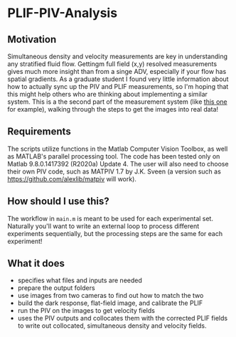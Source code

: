 # PLIF-PIV-Analysis

## Motivation
Simultaneous density and velocity measurements are key in understanding any stratified fluid flow. Gettingm full field (x,y) resolved measurements gives much more insight than from a singe ADV, especially if your flow has spatial gradients. As a graduate student I found very little information about how to actually sync up the PIV and PLIF measurements, so I'm hoping that this might help others who are thinking about implementing a similar system. This is a the second part of the measurement system (like [this one](https://github.com/ytanimoto/PLIF-PIV-Trigger) for example), walking through the steps to get the images into real data!

## Requirements
The scripts utilize functions in the Matlab Computer Vision Toolbox, as well as MATLAB's parallel processing tool. The code has been tested only on Matlab 9.8.0.1417392 (R2020a) Update 4. The user will also need to choose their own PIV code, such as MATPIV 1.7 by J.K. Sveen (a version such as https://github.com/alexlib/matpiv will work). 

## How should I use this?
The workflow in `main.m` is meant to be used for each experimental set. Naturally you'll want to write an external loop to process different experiments sequentially, but the processing steps are the same for each experiment! 

## What it does
* specifies what files and inputs are needed 
* prepare the output folders 
* use images from two cameras to find out how to match the two
* build the dark response, flat-field image, and calibrate the PLIF
* run the PIV on the images to get velocity fields
* uses the PIV outputs and collocates them with the corrected PLIF fields to write out collocated, simultaneous density and velocity fields.

